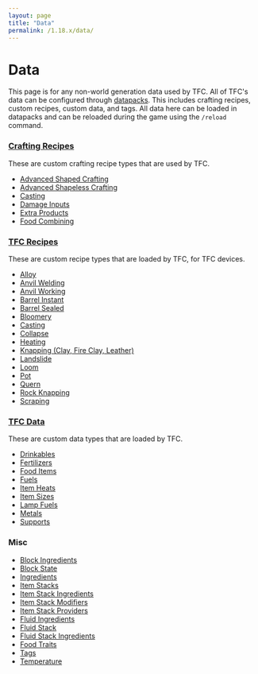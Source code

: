 ```yaml
---
layout: page
title: "Data"
permalink: /1.18.x/data/
---
```


# Data

This page is for any non-world generation data used by TFC. All of TFC's data can be configured through [datapacks](https://minecraft.fandom.com/wiki/Recipe). This includes crafting recipes, custom recipes, custom data, and tags. All data here can be loaded in datapacks and can be reloaded during the game using the `/reload` command.

### [Crafting Recipes](./crafting/)

These are custom crafting recipe types that are used by TFC.

<!-- Alphabetical Order Please!! -->

- [Advanced Shaped Crafting](./crafting/#advanced-shaped-crafting)
- [Advanced Shapeless Crafting](./crafting/#advanced-shapeless-crafting) 
- [Casting](./crafting/#casting)
- [Damage Inputs](./crafting/#damage-inputs)
- [Extra Products](./crafting/#extra-products)
- [Food Combining](./crafting/#food-combining)

### [TFC Recipes](./recipes/)

These are custom recipe types that are loaded by TFC, for TFC devices.

<!-- Alphabetical Order Please!! -->

- [Alloy](./recipes/#alloy)
- [Anvil Welding](./recipes/#anvil-welding)
- [Anvil Working](./recipes/#anvil-working)
- [Barrel Instant](./recipes/#barrel-instant)
- [Barrel Sealed](./recipes/#barrel-sealed)
- [Bloomery](./recipes/#bloomery)
- [Casting](./recipes/#casting)
- [Collapse](./recipes/#collapse)
- [Heating](./recipes/#heating)
- [Knapping (Clay, Fire Clay, Leather)](./recipes/#knapping)
- [Landslide](./recipes/#landslide)
- [Loom](./recipes/#loom)
- [Pot](./pot/)
- [Quern](./recipes/#quern)
- [Rock Knapping](./recipes/#rock-knapping)
- [Scraping](./recipes/#scraping)

### [TFC Data](./custom/)

These are custom data types that are loaded by TFC.

<!-- Alphabetical Order Please!! -->

- [Drinkables](./custom/#drinkables)
- [Fertilizers](./custom/#fertilizers)
- [Food Items](./custom/#food-items)
- [Fuels](./custom/#fuels)
- [Item Heats](./custom/#item-heats)
- [Item Sizes](./custom/#item-sizes)
- [Lamp Fuels](./custom/#lamp-fuels)
- [Metals](./custom/#metals)
- [Supports](./custom/#supports)

### Misc

<!-- Alphabetical Order Please!! -->

- [Block Ingredients](./common-types/#block-ingredients)
- [Block State](./common-types/#block-state)
- [Ingredients](./common-types/#ingredients)
- [Item Stacks](./common-types/#item-stacks)
- [Item Stack Ingredients](./common-types/#item-stack-ingredients)
- [Item Stack Modifiers](./item-stack-modifiers/)
- [Item Stack Providers](./common-types/#item-stack-providers)
- [Fluid Ingredients](./common-types/#fluid-ingredients)
- [Fluid Stack](./common-types/#fluid-stack)
- [Fluid Stack Ingredients](./common-types/#fluid-stack-ingredients)
- [Food Traits](./common-types/#food-traits)
- [Tags](./tags/)
- [Temperature](./common-types/#temperature)
